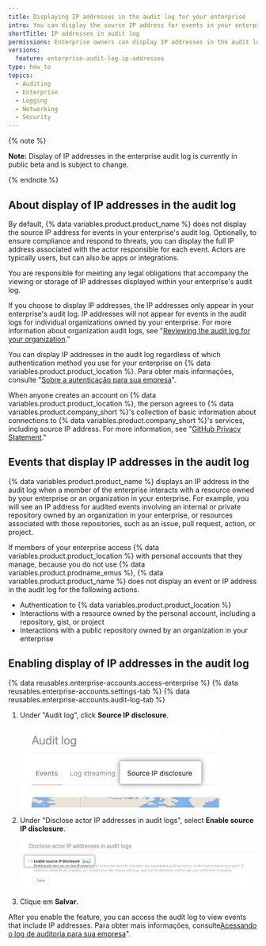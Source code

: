 ```yaml
---
title: Displaying IP addresses in the audit log for your enterprise
intro: You can display the source IP address for events in your enterprise's audit log.
shortTitle: IP addresses in audit log
permissions: Enterprise owners can display IP addresses in the audit log for an enterprise.
versions:
  feature: enterprise-audit-log-ip-addresses
type: how_to
topics:
  - Auditing
  - Enterprise
  - Logging
  - Networking
  - Security
---
```


{% note %}

**Note:** Display of IP addresses in the enterprise audit log is currently in public beta and is subject to change.

{% endnote %}

## About display of IP addresses in the audit log

By default, {% data variables.product.product_name %} does not display the source IP address for events in your enterprise's audit log. Optionally, to ensure compliance and respond to threats, you can display the full IP address associated with the actor responsible for each event. Actors are typically users, but can also be apps or integrations.

You are responsible for meeting any legal obligations that accompany the viewing or storage of IP addresses displayed within your enterprise's audit log.

If you choose to display IP addresses, the IP addresses only appear in your enterprise's audit log. IP addresses will not appear for events in the audit logs for individual organizations owned by your enterprise. For more information about organization audit logs, see "[Reviewing the audit log for your organization](/organizations/keeping-your-organization-secure/managing-security-settings-for-your-organization/reviewing-the-audit-log-for-your-organization)."

You can display IP addresses in the audit log regardless of which authentication method you use for your enterprise on {% data variables.product.product_location %}. Para obter mais informações, consulte "[Sobre a autenticação para sua empresa](/admin/identity-and-access-management/managing-iam-for-your-enterprise/about-authentication-for-your-enterprise)".

When anyone creates an account on {% data variables.product.product_location %}, the person agrees to {% data variables.product.company_short %}'s collection of basic information about connections to {% data variables.product.company_short %}'s services, including source IP address. For more information, see "[GitHub Privacy Statement](/free-pro-team@latest/site-policy/privacy-policies/github-privacy-statement#usage-information)."

## Events that display IP addresses in the audit log

{% data variables.product.product_name %} displays an IP address in the audit log when a member of the enterprise interacts with a resource owned by your enterprise or an organization in your enterprise. For example, you will see an IP address for audited events involving an internal or private repository owned by an organization in your enterprise, or resources associated with those repositories, such as an issue, pull request, action, or project.

If members of your enterprise access {% data variables.product.product_location %} with personal accounts that they manage, because you do not use {% data variables.product.prodname_emus %}, {% data variables.product.product_name %} does not display an event or IP address in the audit log for the following actions.

- Authentication to {% data variables.product.product_location %}
- Interactions with a resource owned by the personal account, including a repository, gist, or project
- Interactions with a public repository owned by an organization in your enterprise

## Enabling display of IP addresses in the audit log

{% data reusables.enterprise-accounts.access-enterprise %}
{% data reusables.enterprise-accounts.settings-tab %}
{% data reusables.enterprise-accounts.audit-log-tab %}
1. Under "Audit log", click **Source IP disclosure**.

   ![Screenshot of "Source IP disclosure" tab](/assets/images/help/enterprises/audit-log-source-ip-disclosure-tab.png)
1. Under "Disclose actor IP addresses in audit logs", select **Enable source IP disclosure**.

   ![Screenshot of checkbox to enable display of IP addresses in audit logs](/assets/images/help/enterprises/audit-log-enable-source-ip-disclosure-checkbox.png)
1. Clique em **Salvar**.

After you enable the feature, you can access the audit log to view events that include IP addresses. Para obter mais informações, consulte[Acessando o log de auditoria para sua empresa](/admin/monitoring-activity-in-your-enterprise/reviewing-audit-logs-for-your-enterprise/accessing-the-audit-log-for-your-enterprise)".
